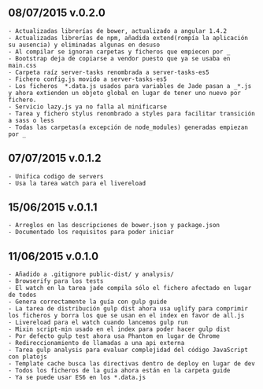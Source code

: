 ## 08/07/2015 v.0.2.0
    - Actualizadas librerías de bower, actualizado a angular 1.4.2
    - Actualizadas librerías de npm, añadida extend(rompía la aplicación su ausencia) y eliminadas algunas en desuso
    - Al compilar se ignoran carpetas y ficheros que empiecen por _
    - Bootstrap deja de copiarse a vendor puesto que ya se usaba en main.css
    - Carpeta raíz server-tasks renombrada a server-tasks-es5
    - Fichero config.js movido a server-tasks-es5
    - Los ficheros  *.data.js usados para variables de Jade pasan a _*.js y ahora extienden un objeto global en lugar de tener uno nuevo por fichero.
    - Servicio lazy.js ya no falla al minificarse
    - Tarea y fichero stylus renombrado a styles para facilitar transición a sass o less
    - Todas las carpetas(a excepción de node_modules) generadas empiezan por _

## 07/07/2015 v.0.1.2
    - Unifica codigo de servers
    - Usa la tarea watch para el livereload

## 15/06/2015 v.0.1.1
    - Arreglos en las descripciones de bower.json y package.json
    - Documentado los requisitos para poder iniciar

## 11/06/2015 v.0.1.0
    - Añadido a .gitignore public-dist/ y analysis/
    - Browserify para los tests
    - El watch en la tarea jade compila sólo el fichero afectado en lugar de todos
    - Genera correctamente la guía con gulp guide
    - La tarea de distribución gulp dist ahora usa uglify para comprimir los ficheros y borra los que se usan en el index en favor de all.js
    - Livereload para el watch cuando lancemos gulp run
    - Mixin script-min usado en el index para poder hacer gulp dist
    - Por defecto gulp test ahora usa Phantom en lugar de Chrome
    - Redireccionamiento de llamadas a una api externa
    - Tarea gulp analysis para evaluar complejidad del código JavaScript con platojs
    - Template cache busca las directivas dentro de deploy en lugar de dev
    - Todos los ficheros de la guía ahora están en la carpeta guide 
    - Ya se puede usar ES6 en los *.data.js
